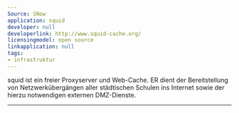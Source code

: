 ```yaml
---
Source: SNow
application: squid
developer: null
developerlink: http://www.squid-cache.org/
licensingmodel: open source
linkapplication: null
tags:
- infrastruktur
---
```

squid ist ein freier Proxyserver und Web-Cache. ER dient der Bereitstellung von Netzwerkübergängen aller städtischen Schulen ins Internet sowie der hierzu notwendigen externen DMZ-Dienste.

---
